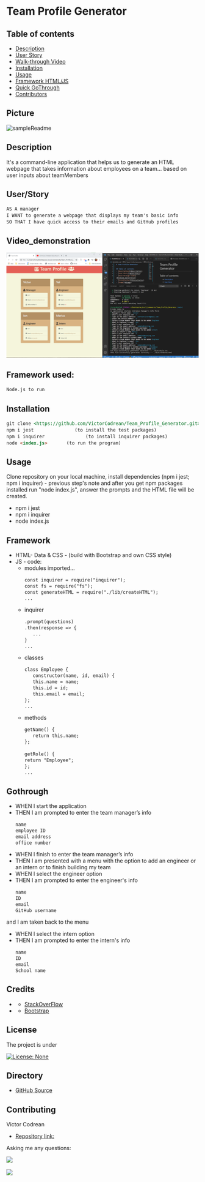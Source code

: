 # Team Profile Generator

## Table of contents
- [Description](#Description)
- [User Story](#User/Story)
- [Walk-through Video](#Videode_monstration)
- [Installation](#Installation)
- [Usage](#Usage)
- [Framework HTML/JS](#Framework)
- [Quick GoThrough](#Gothrough)
- [Contributors](#Contributing)

## Picture

![sampleReadme](/assets/illustrations.gif)

## Description

It's a command-line application that helps us to generate an HTML webpage that takes information about employees on a team... based on user inputs about teamMembers
   
  
## User/Story  
```md
AS A manager
I WANT to generate a webpage that displays my team's basic info
SO THAT I have quick access to their emails and GitHub profiles
```
## Video_demonstration

[![video](/assets/pictures/generated_HTML.png)](https://youtu.be/xjijjbzLO2g "Video demonstration")

## Framework used:
```md
Node.js to run 
```

## Installation
```md
git clone <https://github.com/VictorCodrean/Team_Profile_Generator.git> (to get the code)
npm i jest               (to install the test packages) 
npm i inquirer               (to install inquirer packages) 
node <index.js>       (to run the program)
```

## Usage
Clone repository on your local machine, install dependencies (npm i jest; npm i inquirer) - previous step's note and after you get npm packages installed run "node index.js", answer the prompts and the HTML file will be created.  

  * npm i jest
  * npm i inquirer
  * node index.js

## Framework
* HTML- Data & CSS - (build with Bootstrap and own CSS style)
* JS - code:
    * modules imported...
        ```
        const inquirer = require("inquirer");
        const fs = require("fs");
        const generateHTML = require("./lib/createHTML");
        ...
        ```
    * inquirer
         ```
         .prompt(questions)
        .then(response => {
            ...
        }
        ...
        ```
    * classes
         ```
         class Employee {
            constructor(name, id, email) {
            this.name = name;
            this.id = id;
            this.email = email;
        };
        ...
        ```
    * methods
         ```
        getName() {
            return this.name;
        };

        getRole() {
        return "Employee";
        };
        ...
        ```

## Gothrough
* WHEN I start the application
* THEN I am prompted to enter the team manager’s info
     ```
    name
    employee ID
    email address
    office number
    ```
* WHEN I finish to enter the team manager’s info
* THEN I am presented with a menu with the option to add an engineer or an intern or to finish building my team
* WHEN I select the engineer option
* THEN I am prompted to enter the engineer's info
    ```
    name
    ID
    email
    GitHub username
    ```
and I am taken back to the menu
* WHEN I select the intern option
* THEN I am prompted to enter the intern's info
    ```
    name
    ID
    email
    School name
    ```

## Credits
 * - [StackOverFlow](https://stackoverflow.com/)
 * - [Bootstrap](https://bulma.io/documentation/overview/start/)

## License
The project is under

[![License: None](https://img.shields.io/badge/License-None-brightgreen.svg)](https://opensource.org/licenses/None)

## Directory
* [GitHub Source](https://github.com/VictorCodrean/API_Weather_Dashboard)

## Contributing
Victor Codrean    
*  [Repository link:](https://github.com/VictorCodrean/Readme_Generator)

Asking me any questions:

<a href="mailto:codreanvictor@gmail.com" style="text-decoration:none"><img height="20" src = "https://img.shields.io/badge/Gmail-c14438?&style=for-the-badge&logo=gmail&logoColor=white&style=plastic"></a>

[<img height="20" src="https://img.shields.io/badge/-GitHub-black.svg?&style=for-the-badge&logo=github&logoColor=white&style=plastic"/>](https://github.com/VictorCodrean)
